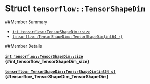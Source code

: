 # Struct `tensorflow::TensorShapeDim`





##Member Summary

* [`int tensorflow::TensorShapeDim::size`](#int_tensorflow_TensorShapeDim_size)
* [`tensorflow::TensorShapeDim::TensorShapeDim(int64 s)`](#tensorflow_TensorShapeDim_TensorShapeDim)

##Member Details

#### [`int tensorflow::TensorShapeDim::size`](#int_tensorflow_TensorShapeDim_size) {#int_tensorflow_TensorShapeDim_size}





#### [`tensorflow::TensorShapeDim::TensorShapeDim(int64 s)`](#tensorflow_TensorShapeDim_TensorShapeDim) {#tensorflow_TensorShapeDim_TensorShapeDim}




